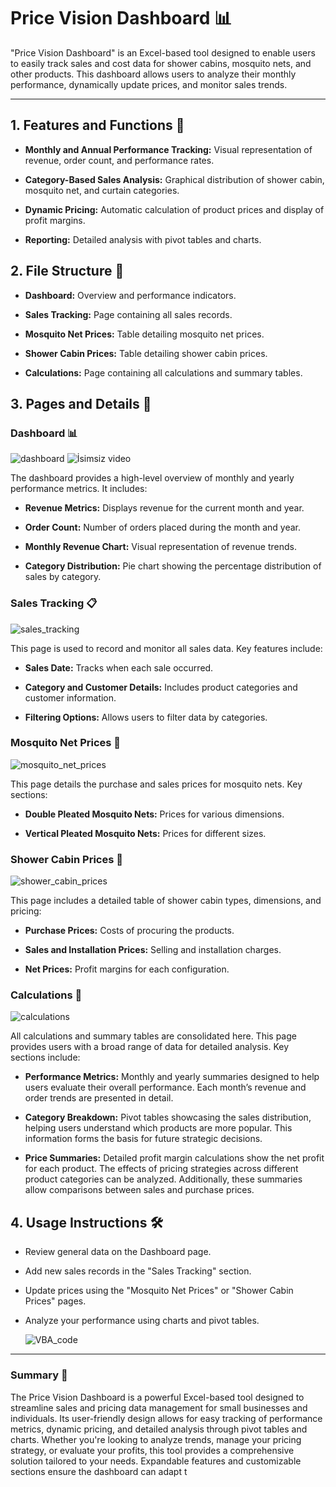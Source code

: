 # Price Vision Dashboard 📊

"Price Vision Dashboard" is an Excel-based tool designed to enable users to easily track sales and cost data for shower cabins, mosquito nets, and other products. This dashboard allows users to analyze their monthly performance, dynamically update prices, and monitor sales trends.
  
------
  
## 1. Features and Functions 🚀

- **Monthly and Annual Performance Tracking:** Visual representation of revenue, order count, and performance rates.

- **Category-Based Sales Analysis:** Graphical distribution of shower cabin, mosquito net, and curtain categories.

- **Dynamic Pricing:** Automatic calculation of product prices and display of profit margins.

- **Reporting:** Detailed analysis with pivot tables and charts.
  
## 2. File Structure 📁

- **Dashboard:** Overview and performance indicators.

- **Sales Tracking:** Page containing all sales records.

- **Mosquito Net Prices:** Table detailing mosquito net prices.

- **Shower Cabin Prices:** Table detailing shower cabin prices.

- **Calculations:** Page containing all calculations and summary tables. 
  
## 3. Pages and Details 📝

### Dashboard 📊

![dashboard](https://github.com/user-attachments/assets/5b58ba9a-70d4-4404-abd9-d40138030f2f)
![İsimsiz video](https://github.com/user-attachments/assets/991d5b86-00d2-4e23-b110-0db5a30c2fea)


The dashboard provides a high-level overview of monthly and yearly performance metrics. It includes:

- **Revenue Metrics:** Displays revenue for the current month and year.

- **Order Count:** Number of orders placed during the month and year.

- **Monthly Revenue Chart:** Visual representation of revenue trends.

- **Category Distribution:** Pie chart showing the percentage distribution of sales by category.

### Sales Tracking 📋

![sales_tracking](https://github.com/user-attachments/assets/211f9cd1-6e24-4580-91da-d02416041a4a)


This page is used to record and monitor all sales data. Key features include:

- **Sales Date:** Tracks when each sale occurred.

- **Category and Customer Details:** Includes product categories and customer information.

- **Filtering Options:** Allows users to filter data by categories.

### Mosquito Net Prices 🦟

![mosquito_net_prices](https://github.com/user-attachments/assets/232a6c79-880f-4bad-a933-2921927db39a)


This page details the purchase and sales prices for mosquito nets. Key sections:

- **Double Pleated Mosquito Nets:** Prices for various dimensions.

- **Vertical Pleated Mosquito Nets:** Prices for different sizes.

### Shower Cabin Prices 🚿

![shower_cabin_prices](https://github.com/user-attachments/assets/f73313af-a630-4b5b-898c-decf372ce44d)


This page includes a detailed table of shower cabin types, dimensions, and pricing:

- **Purchase Prices:** Costs of procuring the products.

- **Sales and Installation Prices:** Selling and installation charges.

- **Net Prices:** Profit margins for each configuration.

### Calculations 🧮

![calculations](https://github.com/user-attachments/assets/447cd3ba-1c08-4c35-953d-f619bb80a8d1)

All calculations and summary tables are consolidated here. This page provides users with a broad range of data for detailed analysis. Key sections include:

- **Performance Metrics:** Monthly and yearly summaries designed to help users evaluate their overall performance. Each month’s revenue and order trends are presented in detail.

- **Category Breakdown:** Pivot tables showcasing the sales distribution, helping users understand which products are more popular. This information forms the basis for future strategic decisions.

- **Price Summaries:** Detailed profit margin calculations show the net profit for each product. The effects of pricing strategies across different product categories can be analyzed. Additionally, these summaries allow comparisons between sales and purchase prices.

## 4. Usage Instructions 🛠️

- Review general data on the Dashboard page.

- Add new sales records in the "Sales Tracking" section.

- Update prices using the "Mosquito Net Prices" or "Shower Cabin Prices" pages.

- Analyze your performance using charts and pivot tables.

   ![VBA_code](https://github.com/user-attachments/assets/59062e4f-a1c7-4fac-810d-7e1463686e59)

-------
### Summary 📝  
The Price Vision Dashboard is a powerful Excel-based tool designed to streamline sales and pricing data management for small businesses and individuals. Its user-friendly design allows for easy tracking of performance metrics, dynamic pricing, and detailed analysis through pivot tables and charts. Whether you're looking to analyze trends, manage your pricing strategy, or evaluate your profits, this tool provides a comprehensive solution tailored to your needs. Expandable features and customizable sections ensure the dashboard can adapt t
